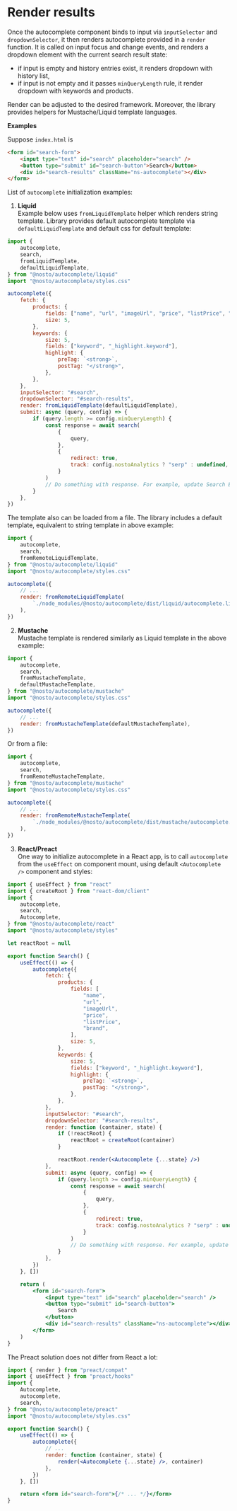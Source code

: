 # Render results

Once the autocomplete component binds to input via `inputSelector` and `dropdownSelector`, it then renders autocomplete provided in a `render` function. It is called on input focus and change events, and renders a dropdown element with the current search result state:

* if input is empty and history entries exist, it renders dropdown with history list,
* if input is not empty and it passes `minQueryLength` rule, it render dropdown with keywords and products.

Render can be adjusted to the desired framework. Moreover, the library provides helpers for Mustache/Liquid template languages.

**Examples**

Suppose `index.html` is

```html
<form id="search-form">
    <input type="text" id="search" placeholder="search" />
    <button type="submit" id="search-button">Search</button>
    <div id="search-results" className="ns-autocomplete"></div>
</form>
```

List of `autocomplete` initialization examples:

1. **Liquid**\
   Example below uses `fromLiquidTemplate` helper which renders string template. Library provides default autocomplete template via `defaultLiquidTemplate` and default css for default template:

```js
import {
    autocomplete,
    search,
    fromLiquidTemplate,
    defaultLiquidTemplate,
} from "@nosto/autocomplete/liquid"
import "@nosto/autocomplete/styles.css"

autocomplete({
    fetch: {
        products: {
            fields: ["name", "url", "imageUrl", "price", "listPrice", "brand"],
            size: 5,
        },
        keywords: {
            size: 5,
            fields: ["keyword", "_highlight.keyword"],
            highlight: {
                preTag: `<strong>`,
                postTag: "</strong>",
            },
        },
    },
    inputSelector: "#search",
    dropdownSelector: "#search-results",
    render: fromLiquidTemplate(defaultLiquidTemplate),
    submit: async (query, config) => {
        if (query.length >= config.minQueryLength) {
            const response = await search(
                {
                    query,
                },
                {
                    redirect: true,
                    track: config.nostoAnalytics ? "serp" : undefined,
                }
            )
            // Do something with response. For example, update Search Engine Results Page products state.
        }
    },
})
```

The template also can be loaded from a file. The library includes a default template, equivalent to string template in above example:

```js
import {
    autocomplete,
    search,
    fromRemoteLiquidTemplate,
} from "@nosto/autocomplete/liquid"
import "@nosto/autocomplete/styles.css"

autocomplete({
    // ...
    render: fromRemoteLiquidTemplate(
        `./node_modules/@nosto/autocomplete/dist/liquid/autocomplete.liquid`
    ),
})
```

2. **Mustache**\
   Mustache template is rendered similarly as Liquid template in the above example:

```js
import {
    autocomplete,
    search,
    fromMustacheTemplate,
    defaultMustacheTemplate,
} from "@nosto/autocomplete/mustache"
import "@nosto/autocomplete/styles.css"

autocomplete({
    // ...
    render: fromMustacheTemplate(defaultMustacheTemplate),
})
```

Or from a file:

```js
import {
    autocomplete,
    search,
    fromRemoteMustacheTemplate,
} from "@nosto/autocomplete/mustache"
import "@nosto/autocomplete/styles.css"

autocomplete({
    // ...
    render: fromRemoteMustacheTemplate(
        `./node_modules/@nosto/autocomplete/dist/mustache/autocomplete.mustache`
    ),
})
```

3. **React/Preact**\
   One way to initialize autocomplete in a React app, is to call `autocomplete` from the `useEffect` on component mount, using default `<Autocomplete />` component and styles:

```jsx
import { useEffect } from "react"
import { createRoot } from "react-dom/client"
import {
    autocomplete,
    search,
    Autocomplete,
} from "@nosto/autocomplete/react"
import "@nosto/autocomplete/styles"

let reactRoot = null

export function Search() {
    useEffect(() => {
        autocomplete({
            fetch: {
                products: {
                    fields: [
                        "name",
                        "url",
                        "imageUrl",
                        "price",
                        "listPrice",
                        "brand",
                    ],
                    size: 5,
                },
                keywords: {
                    size: 5,
                    fields: ["keyword", "_highlight.keyword"],
                    highlight: {
                        preTag: `<strong>`,
                        postTag: "</strong>",
                    },
                },
            },
            inputSelector: "#search",
            dropdownSelector: "#search-results",
            render: function (container, state) {
                if (!reactRoot) {
                    reactRoot = createRoot(container)
                }

                reactRoot.render(<Autocomplete {...state} />)
            },
            submit: async (query, config) => {
                if (query.length >= config.minQueryLength) {
                    const response = await search(
                        {
                            query,
                        },
                        {
                            redirect: true,
                            track: config.nostoAnalytics ? "serp" : undefined,
                        }
                    )
                    // Do something with response. For example, update Search Engine Results Page products state.
                }
            },
        })
    }, [])

    return (
        <form id="search-form">
            <input type="text" id="search" placeholder="search" />
            <button type="submit" id="search-button">
                Search
            </button>
            <div id="search-results" className="ns-autocomplete"></div>
        </form>
    )
}
```

The Preact solution does not differ from React a lot:

```jsx
import { render } from "preact/compat"
import { useEffect } from "preact/hooks"
import {
    Autocomplete,
    autocomplete,
    search,
} from "@nosto/autocomplete/preact"
import "@nosto/autocomplete/styles.css"

export function Search() {
    useEffect(() => {
        autocomplete({
            // ...
            render: function (container, state) {
                render(<Autocomplete {...state} />, container)
            },
        })
    }, [])

    return <form id="search-form">{/* ... */}</form>
}
```
